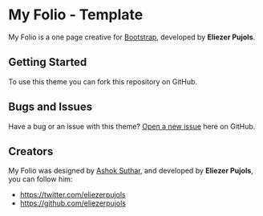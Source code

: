 # My Folio - Template

My Folio is a one page creative for [Bootstrap](http://getbootstrap.com/), developed by **Eliezer Pujols**.

## Getting Started

To use this theme you can fork this repository on GitHub.

## Bugs and Issues

Have a bug or an issue with this theme? [Open a new issue](https://github.com/eliezerpujols/my-folio-template/issues) here on GitHub.

## Creators

My Folio was designed by [Ashok Suthar](https://dribbble.com/ashoksuthar), and developed by **Eliezer Pujols**, you can follow him:

* https://twitter.com/eliezerpujols
* https://github.com/eliezerpujols
